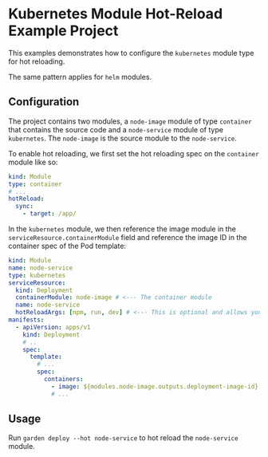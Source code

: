 # Kubernetes Module Hot-Reload Example Project

This examples demonstrates how to configure the `kubernetes` module type for hot reloading.

The same pattern applies for `helm` modules.

## Configuration

The project contains two modules, a `node-image` module of type `container` that contains the source code and a `node-service` module of type `kubernetes`. The `node-image` is the source module to the `node-service`.

To enable hot reloading, we first set the hot reloading spec on the `container` module like so:

```yaml
kind: Module
type: container
# ...
hotReload:
  sync:
    - target: /app/
```

In the `kubernetes` module, we then reference the image module in the `serviceResource.containerModule` field and reference the image ID in the container spec of the Pod template:

```yaml
kind: Module
name: node-service
type: kubernetes
serviceResource:
  kind: Deployment
  containerModule: node-image # <--- The container module
  name: node-service
  hotReloadArgs: [npm, run, dev] # <--- This is optional and allows you to override the hot reload args of the container module
manifests:
  - apiVersion: apps/v1
    kind: Deployment
    # ..
    spec:
      template:
        # ...
        spec:
          containers:
            - image: ${modules.node-image.outputs.deployment-image-id} # <--- Here we reference the container module image id
            # ...
```

## Usage

Run `garden deploy --hot node-service` to hot reload the `node-service` module.
